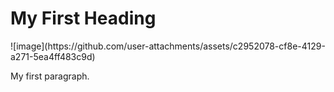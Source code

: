 <html>
<body>

<h1>My First Heading</h1>
![image](https://github.com/user-attachments/assets/c2952078-cf8e-4129-a271-5ea4ff483c9d)

<p>My first paragraph.</p>

</body>
</html>
